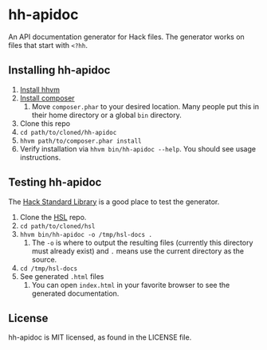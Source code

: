 # hh-apidoc

An API documentation generator for Hack files. The generator works on files that start with `<?hh`.

## Installing hh-apidoc

1. [Install hhvm](https://docs.hhvm.com/hhvm/installation/introduction)
1. [Install composer](https://getcomposer.org/download/)
    1. Move `composer.phar` to your desired location. Many people put this in their home directory or a global `bin` directory.
1. Clone this repo
1. `cd path/to/cloned/hh-apidoc`
1. `hhvm path/to/composer.phar install`
1. Verify installation via `hhvm bin/hh-apidoc --help`. You should see usage instructions.

## Testing hh-apidoc

The [Hack Standard Library](https://github.com/hhvm/hsl) is a good place to test the generator.

1. Clone the [HSL](https://github.com/hhvm/hsl) repo.
1. `cd path/to/cloned/hsl`
1. `hhvm bin/hh-apidoc -o /tmp/hsl-docs .`
    1. The `-o` is where to output the resulting files (currently this directory must already exist) and `.` means use the current directory as the source.
1. `cd /tmp/hsl-docs`
1. See generated `.html` files
    1. You can open `index.html` in your favorite browser to see the generated documentation.

## License

hh-apidoc is MIT licensed, as found in the LICENSE file.
